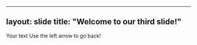 
---
layout: slide
title: "Welcome to our third slide!"
---
Your text
Use the left arrow to go back!
